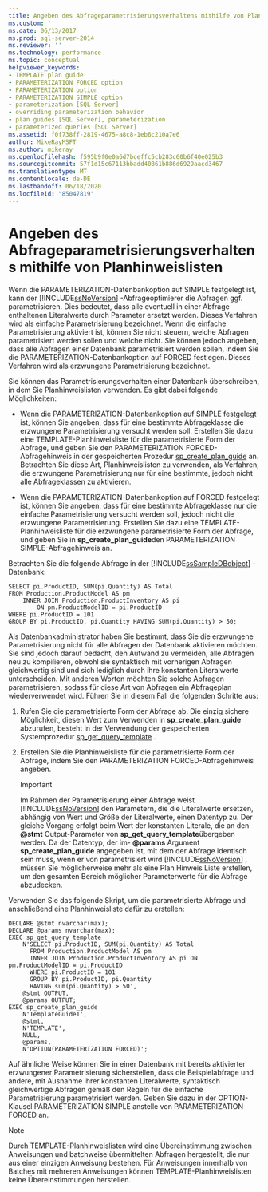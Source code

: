 ```yaml
---
title: Angeben des Abfrageparametrisierungsverhaltens mithilfe von Planhinweislisten | Microsoft-Dokumentation
ms.custom: ''
ms.date: 06/13/2017
ms.prod: sql-server-2014
ms.reviewer: ''
ms.technology: performance
ms.topic: conceptual
helpviewer_keywords:
- TEMPLATE plan guide
- PARAMETERIZATION FORCED option
- PARAMETERIZATION option
- PARAMETERIZATION SIMPLE option
- parameterization [SQL Server]
- overriding parameterization behavior
- plan guides [SQL Server], parameterization
- parameterized queries [SQL Server]
ms.assetid: f0f738ff-2819-4675-a8c8-1eb6c210a7e6
author: MikeRayMSFT
ms.author: mikeray
ms.openlocfilehash: f595b9f0e0a6d7bceffc5cb283c60b6f40e025b3
ms.sourcegitcommit: 57f1d15c67113bbadd40861b886d6929aacd3467
ms.translationtype: MT
ms.contentlocale: de-DE
ms.lasthandoff: 06/18/2020
ms.locfileid: "85047819"
---
```

# <a name="specify-query-parameterization-behavior-by-using-plan-guides"></a>Angeben des Abfrageparametrisierungsverhaltens mithilfe von Planhinweislisten
  Wenn die PARAMETERIZATION-Datenbankoption auf SIMPLE festgelegt ist, kann der [!INCLUDE[ssNoVersion](../../includes/ssnoversion-md.md)] -Abfrageoptimierer die Abfragen ggf. parametrisieren. Dies bedeutet, dass alle eventuell in einer Abfrage enthaltenen Literalwerte durch Parameter ersetzt werden. Dieses Verfahren wird als einfache Parametrisierung bezeichnet. Wenn die einfache Parametrisierung aktiviert ist, können Sie nicht steuern, welche Abfragen parametrisiert werden sollen und welche nicht. Sie können jedoch angeben, dass alle Abfragen einer Datenbank parametrisiert werden sollen, indem Sie die PARAMETERIZATION-Datenbankoption auf FORCED festlegen. Dieses Verfahren wird als erzwungene Parametrisierung bezeichnet.  
  
 Sie können das Parametrisierungsverhalten einer Datenbank überschreiben, in dem Sie Planhinweislisten verwenden. Es gibt dabei folgende Möglichkeiten:  
  
-   Wenn die PARAMETERIZATION-Datenbankoption auf SIMPLE festgelegt ist, können Sie angeben, dass für eine bestimmte Abfrageklasse die erzwungene Parametrisierung versucht werden soll. Erstellen Sie dazu eine TEMPLATE-Planhinweisliste für die parametrisierte Form der Abfrage, und geben Sie den PARAMETERIZATION FORCED-Abfragehinweis in der gespeicherten Prozedur [sp_create_plan_guide](/sql/relational-databases/system-stored-procedures/sp-create-plan-guide-transact-sql) an. Betrachten Sie diese Art, Planhinweislisten zu verwenden, als Verfahren, die erzwungene Parametrisierung nur für eine bestimmte, jedoch nicht alle Abfrageklassen zu aktivieren.  
  
-   Wenn die PARAMETERIZATION-Datenbankoption auf FORCED festgelegt ist, können Sie angeben, dass für eine bestimmte Abfrageklasse nur die einfache Parametrisierung versucht werden soll, jedoch nicht die erzwungene Parametrisierung. Erstellen Sie dazu eine TEMPLATE-Planhinweisliste für die erzwungene parametrisierte Form der Abfrage, und geben Sie in **sp_create_plan_guide**den PARAMETERIZATION SIMPLE-Abfragehinweis an.  
  
 Betrachten Sie die folgende Abfrage in der [!INCLUDE[ssSampleDBobject](../../includes/sssampledbobject-md.md)] -Datenbank:  
  
```  
SELECT pi.ProductID, SUM(pi.Quantity) AS Total  
FROM Production.ProductModel AS pm   
    INNER JOIN Production.ProductInventory AS pi   
        ON pm.ProductModelID = pi.ProductID   
WHERE pi.ProductID = 101   
GROUP BY pi.ProductID, pi.Quantity HAVING SUM(pi.Quantity) > 50;  
```  
  
 Als Datenbankadministrator haben Sie bestimmt, dass Sie die erzwungene Parametrisierung nicht für alle Abfragen der Datenbank aktivieren möchten. Sie sind jedoch darauf bedacht, den Aufwand zu vermeiden, alle Abfragen neu zu kompilieren, obwohl sie syntaktisch mit vorherigen Abfragen gleichwertig sind und sich lediglich durch ihre konstanten Literalwerte unterscheiden. Mit anderen Worten möchten Sie solche Abfragen parametrisieren, sodass für diese Art von Abfragen ein Abfrageplan wiederverwendet wird. Führen Sie in diesem Fall die folgenden Schritte aus:  
  
1.  Rufen Sie die parametrisierte Form der Abfrage ab. Die einzig sichere Möglichkeit, diesen Wert zum Verwenden in **sp_create_plan_guide** abzurufen, besteht in der Verwendung der gespeicherten Systemprozedur [sp_get_query_template](/sql/relational-databases/system-stored-procedures/sp-get-query-template-transact-sql) .  
  
2.  Erstellen Sie die Planhinweisliste für die parametrisierte Form der Abfrage, indem Sie den PARAMETERIZATION FORCED-Abfragehinweis angeben.  
  
    > [!IMPORTANT]  
    >  Im Rahmen der Parametrisierung einer Abfrage weist [!INCLUDE[ssNoVersion](../../includes/ssnoversion-md.md)] den Parametern, die die Literalwerte ersetzen, abhängig von Wert und Größe der Literalwerte, einen Datentyp zu. Der gleiche Vorgang erfolgt beim Wert der konstanten Literale, die an den **@stmt** Output-Parameter von **sp_get_query_template**übergeben werden. Da der Datentyp, der im- **@params** Argument **sp_create_plan_guide** angegeben ist, mit dem der Abfrage identisch sein muss, wenn er von parametrisiert wird [!INCLUDE[ssNoVersion](../../includes/ssnoversion-md.md)] , müssen Sie möglicherweise mehr als eine Plan Hinweis Liste erstellen, um den gesamten Bereich möglicher Parameterwerte für die Abfrage abzudecken.  
  
 Verwenden Sie das folgende Skript, um die parametrisierte Abfrage und anschließend eine Planhinweisliste dafür zu erstellen:  
  
```  
DECLARE @stmt nvarchar(max);  
DECLARE @params nvarchar(max);  
EXEC sp_get_query_template   
    N'SELECT pi.ProductID, SUM(pi.Quantity) AS Total   
      FROM Production.ProductModel AS pm   
      INNER JOIN Production.ProductInventory AS pi ON pm.ProductModelID = pi.ProductID   
      WHERE pi.ProductID = 101   
      GROUP BY pi.ProductID, pi.Quantity   
      HAVING sum(pi.Quantity) > 50',  
    @stmt OUTPUT,   
    @params OUTPUT;  
EXEC sp_create_plan_guide   
    N'TemplateGuide1',   
    @stmt,   
    N'TEMPLATE',   
    NULL,   
    @params,   
    N'OPTION(PARAMETERIZATION FORCED)';  
```  
  
 Auf ähnliche Weise können Sie in einer Datenbank mit bereits aktivierter erzwungener Parametrisierung sicherstellen, dass die Beispielabfrage und andere, mit Ausnahme ihrer konstanten Literalwerte, syntaktisch gleichwertige Abfragen gemäß den Regeln für die einfache Parametrisierung parametrisiert werden. Geben Sie dazu in der OPTION-Klausel PARAMETERIZATION SIMPLE anstelle von PARAMETERIZATION FORCED an.  
  
> [!NOTE]  
>  Durch TEMPLATE-Planhinweislisten wird eine Übereinstimmung zwischen Anweisungen und batchweise übermittelten Abfragen hergestellt, die nur aus einer einzigen Anweisung bestehen. Für Anweisungen innerhalb von Batches mit mehreren Anweisungen können TEMPLATE-Planhinweislisten keine Übereinstimmungen herstellen.  
  
  
